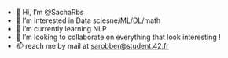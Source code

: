 - 👋 Hi, I’m @SachaRbs
- 👀 I’m interested in Data sciesne/ML/DL/math
- 🌱 I’m currently learning NLP
- 💞️ I’m looking to collaborate on everything that look interesting !
- 📫 reach me by mail at sarobber@student.42.fr
